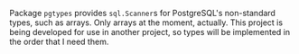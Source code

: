 Package `pgtypes` provides `sql.Scanner`s for PostgreSQL's non-standard types, such as arrays. Only arrays at the moment, actually. This project is being developed for use in another project, so types will be implemented in the order that I need them.
